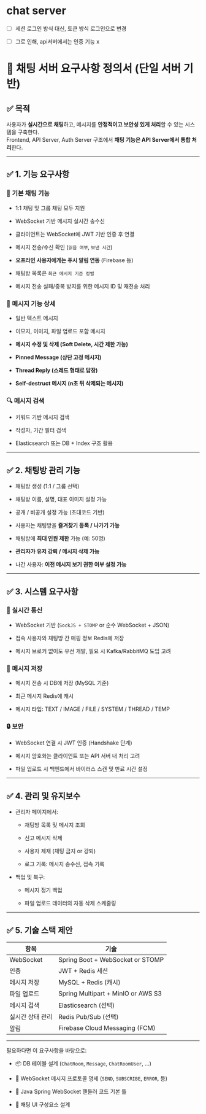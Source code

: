# chat server

- [ ] 세션 로그인 방식 대신, 토큰 방식 로그인으로 변경
- [ ] 그로 인해, api서버에서는 인증 기능 x



# 📌 채팅 서버 요구사항 정의서 (단일 서버 기반)

## ✅ 목적

사용자가 **실시간으로 채팅**하고, 메시지를 **안정적이고 보안성 있게 처리**할 수 있는 시스템을 구축한다.  
Frontend, API Server, Auth Server 구조에서 **채팅 기능은 API Server에서 통합 처리**한다.

---

## ✅ 1. 기능 요구사항

### 💬 기본 채팅 기능

-  1:1 채팅 및 그룹 채팅 모두 지원

-  WebSocket 기반 메시지 실시간 송수신

-  클라이언트는 WebSocket에 JWT 기반 인증 후 연결

-  메시지 전송/수신 확인 (`읽음 여부`, `보낸 시간`)

-  **오프라인 사용자에게는 푸시 알림 연동** (Firebase 등)

-  채팅방 목록은 `최근 메시지 기준 정렬`

-  메시지 전송 실패/중복 방지를 위한 메시지 ID 및 재전송 처리


### 📌 메시지 기능 상세

-  일반 텍스트 메시지

-  이모지, 이미지, 파일 업로드 포함 메시지

-  **메시지 수정 및 삭제 (Soft Delete, 시간 제한 가능)**

-  **Pinned Message (상단 고정 메시지)**

-  **Thread Reply (스레드 형태로 답장)**

-  **Self-destruct 메시지 (n초 뒤 삭제되는 메시지)**


### 🔍 메시지 검색

-  키워드 기반 메시지 검색

-  작성자, 기간 필터 검색

-  Elasticsearch 또는 DB + Index 구조 활용


---

## ✅ 2. 채팅방 관리 기능

-  채팅방 생성 (1:1 / 그룹 선택)

-  채팅방 이름, 설명, 대표 이미지 설정 가능

-  공개 / 비공개 설정 가능 (초대코드 기반)

-  사용자는 채팅방을 **즐겨찾기 등록 / 나가기 가능**

-  채팅방에 **최대 인원 제한** 가능 (예: 50명)

-  **관리자가 유저 강퇴 / 메시지 삭제 가능**

-  나간 사용자: **이전 메시지 보기 권한 여부 설정 가능**


---

## ✅ 3. 시스템 요구사항

### 🧱 실시간 통신

- WebSocket 기반 (`SockJS + STOMP` or 순수 WebSocket + JSON)

- 접속 사용자와 채팅방 간 매핑 정보 Redis에 저장

- 메시지 브로커 없이도 우선 개발, 필요 시 Kafka/RabbitMQ 도입 고려


### 🧠 메시지 저장

- 메시지 전송 시 DB에 저장 (MySQL 기준)

- 최근 메시지 Redis에 캐시

- 메시지 타입: TEXT / IMAGE / FILE / SYSTEM / THREAD / TEMP


### 🔒 보안

- WebSocket 연결 시 JWT 인증 (Handshake 단계)

- 메시지 암호화는 클라이언트 또는 API 서버 내 처리 고려

- 파일 업로드 시 백엔드에서 바이러스 스캔 및 만료 시간 설정


---

## ✅ 4. 관리 및 유지보수

- 관리자 페이지에서:

    -  채팅방 목록 및 메시지 조회

    -  신고 메시지 삭제

    -  사용자 제재 (채팅 금지 or 강퇴)

    -  로그 기록: 메시지 송수신, 접속 기록

- 백업 및 복구:

    -  메시지 정기 백업

    -  파일 업로드 데이터의 자동 삭제 스케줄링


---

## ✅ 5. 기술 스택 제안

|항목|기술|
|---|---|
|WebSocket|Spring Boot + WebSocket or STOMP|
|인증|JWT + Redis 세션|
|메시지 저장|MySQL + Redis (캐시)|
|파일 업로드|Spring Multipart + MinIO or AWS S3|
|메시지 검색|Elasticsearch (선택)|
|실시간 상태 관리|Redis Pub/Sub (선택)|
|알림|Firebase Cloud Messaging (FCM)|

---

필요하다면 이 요구사항을 바탕으로:

- 📦 DB 테이블 설계 (`ChatRoom`, `Message`, `ChatRoomUser`, ...)

- 🔄 WebSocket 메시지 프로토콜 명세 (`SEND`, `SUBSCRIBE`, `ERROR`, 등)

- 🔧 Java Spring WebSocket 핸들러 코드 기본 틀

- 🎨 채팅 UI 구성요소 설계